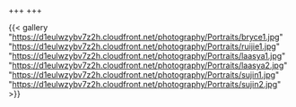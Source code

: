+++
+++

{{< gallery "https://d1eulwzybv7z2h.cloudfront.net/photography/Portraits/bryce1.jpg"
"https://d1eulwzybv7z2h.cloudfront.net/photography/Portraits/ruijie1.jpg"
"https://d1eulwzybv7z2h.cloudfront.net/photography/Portraits/laasya1.jpg"
"https://d1eulwzybv7z2h.cloudfront.net/photography/Portraits/laasya2.jpg"
"https://d1eulwzybv7z2h.cloudfront.net/photography/Portraits/sujin1.jpg" 
"https://d1eulwzybv7z2h.cloudfront.net/photography/Portraits/sujin2.jpg"   >}}